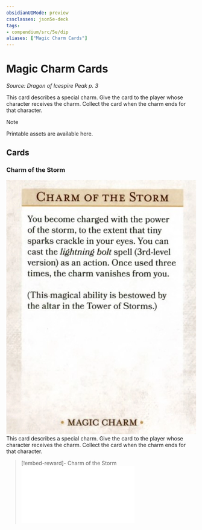 ```yaml
---
obsidianUIMode: preview
cssclasses: json5e-deck
tags:
- compendium/src/5e/dip
aliases: ["Magic Charm Cards"]
---
```

# Magic Charm Cards
*Source: Dragon of Icespire Peak p. 3*  

This card describes a special charm. Give the card to the player whose character receives the charm. Collect the card when the charm ends for that character.

> [!note]
> Printable assets are available here.

## Cards

### Charm of the Storm
![](https://raw.githubusercontent.com/5etools-mirror-2/5etools-img/main/decks/DIP/Magic%20Charm/CharmFront.webp#card)
This card describes a special charm. Give the card to the player whose character receives the charm. Collect the card when the charm ends for that character.

> [!embed-reward]- Charm of the Storm
> ![Charm of the Storm](/2-Mechanics/CLI/rewards/charm-of-the-storm-dip.md)